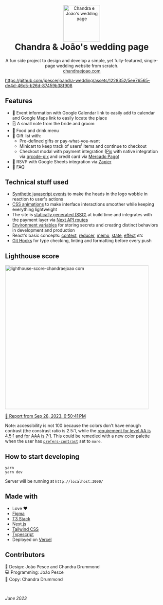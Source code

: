 <div align="center">
  <img width="120" style="margin-bottom: 0;" src="https://github.com/jpesce/great-latex-songbook/assets/1228352/8e1f0915-bba9-4606-b1a9-6b59c9bc5b05" alt="Chandra e João's wedding page"/>
  <h1 align="center" style="margin-top: 0"><b>Chandra & João's wedding page</b></h1>
  <p>
    A fun side project to design and develop a simple, yet fully-featured, single-page wedding website from scratch.<br/><a href="https://chandraejoao.com/" target="_blank">chandraejoao.com</a>
  </p>
</div>

https://github.com/jpesce/joandra-wedding/assets/1228352/5ee76565-de4d-46c5-b26d-87459b38f908

## Features
- 📆 Event information with Google Calendar link to easily add to calendar and Google Maps link to easily locate the place
- 🗒 A small note from the bride and groom
- 🥃 Food and drink menu
- 🎁 Gift list with:
  - Pre-defined gifts or pay-what-you-want
  - Minicart to keep track of users' items and continue to checkout
  - Checkout modal with payment integration ([Pix](https://www.bcb.gov.br/estabilidadefinanceira/pix) with native integration via [qrcode-pix](https://github.com/joseviniciusnunes/qrcode-pix) and credit card via [Mercado Pago](https://www.mercadopago.com.br/))
- 📩 RSVP with Google Sheets integration via [Zapier](https://zapier.com/)
- 🤔 FAQ

## Technical stuff used
- [Synthetic javascript events](https://developer.mozilla.org/en-US/docs/Web/Events/Creating_and_triggering_events) to make the heads in the logo wobble in reaction to user's actions
- [CSS animations](https://developer.mozilla.org/en-US/docs/Web/CSS/CSS_animations/Using_CSS_animations) to make interface interactions smoother while keeping everything lightweight
- The site is [statically generated (SSG)](https://nextjs.org/docs/pages/building-your-application/rendering/static-site-generation) at build time and integrates with the payment layer via [Next API routes](https://nextjs.org/docs/pages/building-your-application/routing/api-routes)
- [Environment variables](https://nextjs.org/docs/pages/building-your-application/configuring/environment-variables) for storing secrets and creating distinct behaviors in development and production
- React's basic concepts: [context](https://react.dev/learn/passing-data-deeply-with-context), [reducer](https://react.dev/learn/extracting-state-logic-into-a-reducer), [memo](https://react.dev/reference/react/memo), [state](https://react.dev/learn/state-a-components-memory), [effect](https://react.dev/learn/synchronizing-with-effects) _etc_
- [Git Hooks](https://git-scm.com/book/en/v2/Customizing-Git-Git-Hooks) for type checking, linting and formatting before every push

## Lighthouse score
<img width="471" alt="lighthouse-score-chandraejoao com" src="https://github.com/jpesce/joandra-wedding/assets/1228352/59568f10-a6c4-4aeb-91c2-18606594960b">

[🔗 Report from Sep 28, 2023, 6:50:41 PM](https://pagespeed.web.dev/analysis/https-chandraejoao-com/c3v86c099q?form_factor=desktop)

Note: accessibility is not 100 because the colors don't have enough contrast (the constrast ratio is 2.5:1, while the [requirement for level AA is 4.5:1 and for AAA is 7:1](https://www.w3.org/WAI/WCAG21/Understanding/contrast-enhanced.html). This could be remedied with a new color palette when the user has [`prefers-contrast`](https://tailwindcss.com/docs/hover-focus-and-other-states#prefers-contrast) set to `more`.

## How to start developing
```
yarn
yarn dev
```

Server will be running at `http://localhost:3000/`

## Made with

- Love ❤️
- [Figma](https://www.figma.com/)
- [T3 Stack](https://create.t3.gg/)
- [Next.js](https://nextjs.org/)
- [Tailwind CSS](https://tailwindcss.com/)
- [Typescript](https://www.typescriptlang.org/)
- Deployed on [Vercel](https://vercel.com/)

## Contributors
📐 Design: João Pesce and Chandra Drummond<br/>
💻 Programming: João Pesce<br/>
📝 Copy: Chandra Drummond

<br/>

_June 2023_
